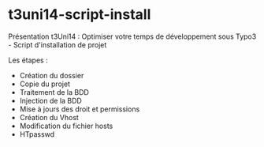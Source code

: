 t3uni14-script-install
======================

Présentation t3Uni14 : Optimiser votre temps de développement sous Typo3 - Script d'installation de projet

Les étapes :
  - Création du dossier
  - Copie du projet
  - Traitement de la BDD
  - Injection de la BDD
  - Mise à jours des droit et permissions
  - Création du Vhost
  - Modification du fichier hosts
  - HTpasswd